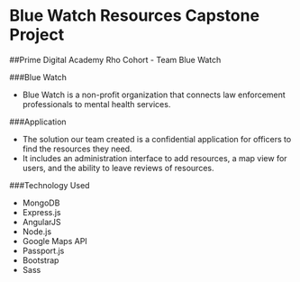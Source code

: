 # Blue Watch Resources Capstone Project
##Prime Digital Academy Rho Cohort - Team Blue Watch

###Blue Watch
- Blue Watch is a non-profit organization that connects law enforcement professionals to mental health services.  

###Application
- The solution our team created is a confidential application for officers to find the resources they need.
- It includes an administration interface to add resources, a map view for users, and the ability to leave reviews of resources.

###Technology Used
- MongoDB
- Express.js
- AngularJS
- Node.js
- Google Maps API
- Passport.js
- Bootstrap
- Sass
